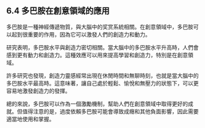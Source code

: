 ## 6.4 多巴胺在創意領域的應用

多巴胺是一種神經傳遞物質，與大腦中的奖赏系統相關。在創意領域中，多巴胺可以起到很重要的作用，因為它可以激發人們的創造力和動力。

研究表明，多巴胺水平與創造力密切相關。當大腦中的多巴胺水平升高時，人們會感到更有動力和創造力。這種效應可以用來提高學習和創造力，特別是在創意領域。

許多研究也發現，創造力靈感經常出現在休閒時間和無聊時刻，也就是當大腦中的多巴胺水平最高時。這意味著，讓自己處於輕鬆、愉悅和無壓力的狀態下，可以更容易地激發創造力的發揮。

總的來說，多巴胺可以作為一個激勵機制，幫助人們在創意領域中取得更好的成就。但值得注意的是，過度依賴多巴胺可能會導致成癮和其他負面影響，因此需要適當地使用和掌握。